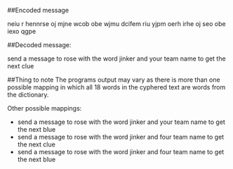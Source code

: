 

##Encoded message

 neiu r hennrse oj mjne wcob obe wjmu dcifem riu yjpm oerh irhe oj seo obe iexo qgpe
 
##Decoded message:

 send a message to rose with the word jinker and your team name to get the next clue

##Thing to note
 The programs output may vary as there is more than one possible mapping in which all 18 words in the cyphered text
 are words from the dictionary.
 
 Other possible mappings: 
 * send a message to rose with the word jinker and your team name to get the next blue
 * send a message to rose with the word jinker and four team name to get the next clue
 * send a message to rose with the word jinker and four team name to get the next blue